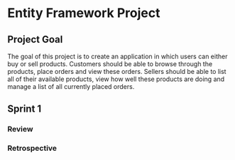 # Entity Framework Project

## Project Goal
The goal of this project is to create an application in which users can either buy or sell products. Customers should be able to browse through the products, place orders and view these orders. Sellers should be able to list all of their available products, view how well these products are doing and manage a list of all currently placed orders.

## Sprint 1
### Review

### Retrospective
